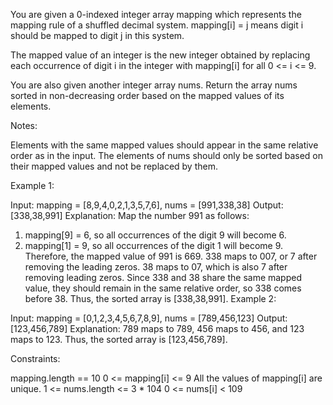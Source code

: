 You are given a 0-indexed integer array mapping which represents the mapping rule of a shuffled decimal system. mapping[i] = j means digit i should be mapped to digit j in this system.

The mapped value of an integer is the new integer obtained by replacing each occurrence of digit i in the integer with mapping[i] for all 0 <= i <= 9.

You are also given another integer array nums. Return the array nums sorted in non-decreasing order based on the mapped values of its elements.

Notes:

Elements with the same mapped values should appear in the same relative order as in the input.
The elements of nums should only be sorted based on their mapped values and not be replaced by them.

Example 1:

Input: mapping = [8,9,4,0,2,1,3,5,7,6], nums = [991,338,38]
Output: [338,38,991]
Explanation:
Map the number 991 as follows:

1. mapping[9] = 6, so all occurrences of the digit 9 will become 6.
2. mapping[1] = 9, so all occurrences of the digit 1 will become 9.
   Therefore, the mapped value of 991 is 669.
   338 maps to 007, or 7 after removing the leading zeros.
   38 maps to 07, which is also 7 after removing leading zeros.
   Since 338 and 38 share the same mapped value, they should remain in the same relative order, so 338 comes before 38.
   Thus, the sorted array is [338,38,991].
   Example 2:

Input: mapping = [0,1,2,3,4,5,6,7,8,9], nums = [789,456,123]
Output: [123,456,789]
Explanation: 789 maps to 789, 456 maps to 456, and 123 maps to 123. Thus, the sorted array is [123,456,789].

Constraints:

mapping.length == 10
0 <= mapping[i] <= 9
All the values of mapping[i] are unique.
1 <= nums.length <= 3 \* 104
0 <= nums[i] < 109
